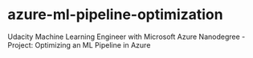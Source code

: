 # azure-ml-pipeline-optimization
Udacity Machine Learning Engineer with Microsoft Azure Nanodegree - Project: Optimizing an ML Pipeline in Azure
